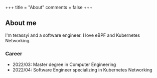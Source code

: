 +++
title = "About"
comments = false
+++

## About me

I'm terassyi and a software engineer.
I love eBPF and Kubernetes Networking.

### Career

- 2022/03: Master degree in Computer Engineering
- 2022/04: Software Engineer specializing in Kubernetes Networking
